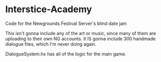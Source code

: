# Interstice-Academy
Code for the Newgrounds Festival Server's blind date jam

This isn't gonna include any of the art or music, since many of them are uploading to their own NG accounts. It IS gonna include 300 handmade dialogue files, which I'm never doing again.

DialogueSystem.hx has all of the logic for the main game.
